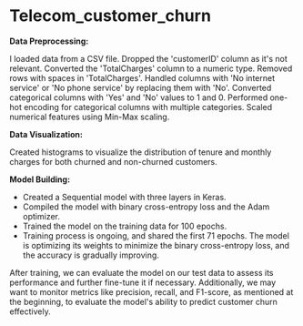 # Telecom_customer_churn

**Data Preprocessing:**

I loaded data from a CSV file.
Dropped the 'customerID' column as it's not relevant.
Converted the 'TotalCharges' column to a numeric type.
Removed rows with spaces in 'TotalCharges'.
Handled columns with 'No internet service' or 'No phone service' by replacing them with 'No'.
Converted categorical columns with 'Yes' and 'No' values to 1 and 0.
Performed one-hot encoding for categorical columns with multiple categories.
Scaled numerical features using Min-Max scaling.

**Data Visualization:**

Created histograms to visualize the distribution of tenure and monthly charges for both churned and non-churned customers.

**Model Building:**
- Created a Sequential model with three layers in Keras.
- Compiled the model with binary cross-entropy loss and the Adam optimizer.
- Trained the model on the training data for 100 epochs.
- Training process is ongoing, and shared the first 71 epochs. The model is optimizing its weights to minimize the binary cross-entropy loss, and the accuracy is gradually improving.

After training, we can evaluate the model on our test data to assess its performance and further fine-tune it if necessary. Additionally, we may want to monitor metrics like precision, recall, and F1-score, as mentioned at the beginning, to evaluate the model's ability to predict customer churn effectively.
